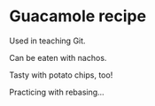 # Guacamole recipe

Used in teaching Git.

Can be eaten with nachos.

Tasty with potato chips, too!

Practicing with rebasing...
